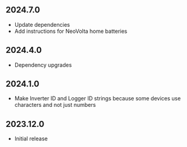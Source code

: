 ## 2024.7.0

- Update dependencies
- Add instructions for NeoVolta home batteries

## 2024.4.0

- Dependency upgrades

## 2024.1.0

- Make Inverter ID and Logger ID strings because some devices use characters and not just numbers

## 2023.12.0

- Initial release
